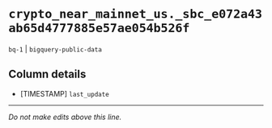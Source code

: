 # `crypto_near_mainnet_us._sbc_e072a43ab65d4777885e57ae054b526f`
`bq-1` | `bigquery-public-data`

## Column details
* [TIMESTAMP] `last_update`

-------------------------------------------------------------------------------
*Do not make edits above this line.*
